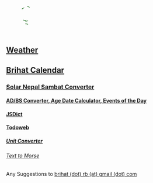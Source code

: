 <a href="https://brihat-rb.github.io" target="_blank">
  <svg id="brihatlogo" width="70" height="80" viewBox="0 0 222 247" fill="none" xmlns="http://www.w3.org/2000/svg">
    <path
      d="M181.641 2.95312C191.391 5.57812 198.75 9.42188 203.719 14.4844C210.75 21.6094 214.266 29.8125 214.266 39.0938C214.266 46.6875 211.5 54.5625 205.969 62.7188C200.531 70.7812 190.453 80.3906 175.734 91.5469C188.297 92.6719 197.484 94.7344 203.297 97.7344C209.203 100.734 213.328 104.578 215.672 109.266C218.016 113.953 219.188 121.781 219.188 132.75V181.125C185.812 184.875 157.359 196.5 133.828 216C125.672 210.375 117.938 206.391 110.625 204.047C98.8125 200.109 86.1562 198.141 72.6562 198.141C56.0625 198.141 42.75 201.516 32.7188 208.266C25.9688 212.766 22.5938 217.266 22.5938 221.766C22.5938 223.453 23.5312 225.938 25.4062 229.219C27.375 232.594 28.3594 235.266 28.3594 237.234C28.3594 239.109 27.6562 240.75 26.25 242.156C24.8438 243.562 23.2969 244.266 21.6094 244.266C18.9844 244.266 16.5938 243 14.4375 240.469C12.375 238.031 11.3438 234.844 11.3438 230.906C11.3438 227.25 12.6094 223.078 15.1406 218.391C17.7656 213.797 23.3438 207.141 31.875 198.422C40.5 189.703 45.9844 183.328 48.3281 179.297C50.7656 175.266 51.9844 171.516 51.9844 168.047C51.9844 163.922 50.5781 160.547 47.7656 157.922C45.0469 155.203 41.5781 153.844 37.3594 153.844C33.5156 153.844 30.375 154.922 27.9375 157.078C25.5 159.234 23.8594 162.797 23.0156 167.766H17.9531C17.8594 165.984 17.8125 164.672 17.8125 163.828C17.8125 155.953 20.4375 149.484 25.6875 144.422C31.0312 139.359 38.1094 136.828 46.9219 136.828C47.9531 136.828 49.5469 136.875 51.7031 136.969C51.6094 127.781 50.25 121.125 47.625 117C43.5 110.344 37.2188 107.016 28.7812 107.016C23.5312 107.016 18.8906 108.375 14.8594 111.094C12.7031 112.5 10.5469 115.406 8.39062 119.812L3.04688 117.984C3.98438 108.984 7.45312 101.812 13.4531 96.4688C19.5469 91.125 27.2812 88.4531 36.6562 88.4531C40.125 88.4531 44.4375 88.7344 49.5938 89.2969C49.9688 76.0781 51.1875 66.4688 53.25 60.4688C55.3125 54.375 58.7812 48.8438 63.6562 43.875C68.5312 38.8125 77.7656 31.8281 91.3594 22.9219C78.5156 27.1406 67.6406 29.25 58.7344 29.25C53.0156 29.25 45.5156 28.125 36.2344 25.875C30.8906 24.6562 27.0938 24.0469 24.8438 24.0469C20.625 24.0469 17.0625 25.5 14.1562 28.4062C11.25 31.2188 9.32812 36.2812 8.39062 43.5938H3.04688C3.32812 35.0625 4.875 27.9375 7.6875 22.2188C10.5938 16.4062 15 11.7656 20.9062 8.29688C26.8125 4.73438 33.0469 2.95312 39.6094 2.95312C44.4844 2.95312 52.5938 4.35938 63.9375 7.17188C75.2812 9.98438 84.4688 11.3906 91.5 11.3906C96.6562 11.3906 101.625 10.8281 106.406 9.70312C111.281 8.57812 117.656 6.32812 125.531 2.95312L128.344 9C108.094 18.8438 94.5938 28.4531 87.8438 37.8281C81.1875 47.1094 77.8594 59.4844 77.8594 74.9531V132.75C77.8594 145.406 76.4531 155.25 73.6406 162.281C70.8281 169.312 65.1562 177.328 56.625 186.328C73.2188 179.297 84.375 171.75 90.0938 163.688C95.8125 155.625 98.6719 143.766 98.6719 128.109V86.625C98.6719 67.3125 100.359 53.7188 103.734 45.8438C107.109 37.875 113.297 31.0781 122.297 25.4531C131.391 19.7344 151.172 12.2344 181.641 2.95312ZM157.312 16.5938C147.188 21.1875 140.344 25.0781 136.781 28.2656C133.312 31.4531 130.875 35.25 129.469 39.6562C128.156 43.9688 127.5 51.3281 127.5 61.7344V119.391C127.5 129.703 126.562 137.484 124.688 142.734C122.812 147.891 119.203 153 113.859 158.062C108.516 163.031 97.6875 170.297 81.375 179.859C90.1875 178.547 98.3906 177.891 105.984 177.891C118.922 177.891 131.156 179.672 142.688 183.234V66.0938H148.875V102.656C161.812 94.875 171.375 86.9062 177.562 78.75C183.75 70.5 186.844 61.5938 186.844 52.0312C186.844 44.1562 184.406 37.4062 179.531 31.7812C174.75 26.0625 167.344 21 157.312 16.5938ZM148.875 122.906C156.562 125.625 163.5 126.984 169.688 126.984C175.875 126.984 182.812 125.625 190.5 122.906C190.5 116.438 189.047 111.234 186.141 107.297C183.234 103.359 177.75 99.6562 169.688 96.1875C159.469 102.938 152.531 107.297 148.875 109.266V122.906ZM190.5 129.094C182.625 131.812 175.688 133.172 169.688 133.172C163.219 133.172 156.281 131.812 148.875 129.094V154.125C156.094 151.5 162.844 150.188 169.125 150.188C175.219 150.188 182.344 151.5 190.5 154.125V129.094ZM190.5 160.594C181.875 157.5 174.562 155.953 168.562 155.953C162.281 155.953 155.719 157.5 148.875 160.594V185.625C152.906 187.406 156.703 189.422 160.266 191.672C169.828 186.703 179.906 182.812 190.5 180V160.594Z"
      stroke="#005A00" stroke-width="4" stroke-dasharray="2541px" stroke-dashoffset="2541px" mask="url(#path-1-outside-1)">
      <animate attributeName="stroke-dashoffset" from="2541px" to="0px" dur="5000ms" repeatCount="1" fill="freeze"></animate>
    </path>
    <animate attributeName="fill" from="transparent" to="#005A00" dur="500ms" repeatCount="1" begin="3200ms" fill="freeze"></animate>
  </svg>
</a>

## [Weather](https://brihat-rb.github.io/weather/weather.html)  
## [Brihat Calendar](https://brihat-rb.github.io/brihat_calendar/brihat_calendar.html)  
### [Solar Nepal Sambat Converter](https://brihat-rb.github.io/solarnsconverter/solarnsconverter.html)  
#### [AD/BS Converter, Age Date Calculator, Events of the Day](https://brihat-rb.github.io/calendar/age_date_converter.html)  
#### [JSDict](https://brihat-rb.github.io/JSDict/JSDict.html)  
#### [Todoweb](https://brihat-rb.github.io/todoweb/todoweb.html)  
##### [Unit Converter](https://brihat-rb.github.io/unit_converter/converter.html)  
###### [Text to Morse](https://brihat-rb.github.io/morse/morse.html)  

Any Suggestions to [brihat (dot) rb (at) gmail (dot) com](mailto:brihat.rb@gmail.com)
